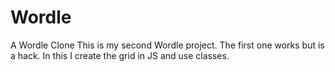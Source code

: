 # Wordle
A Wordle Clone
This is my second Wordle project. The first one works but is a hack.
In this I create the grid in JS and use classes.
